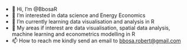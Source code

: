 - 👋 Hi, I’m @BbosaR
- 👀 I’m interested in data science and Energy Economics
- 🌱 I’m currently learning data visualisation and analysis in R
- 💞️ My areas if interest are data visualisation, spatial data analysis, machine learning and econometrics modelling in R 
- 📫 How to reach me kindly send an email to bbosa.robert@gmail.com

<!---
BbosaR/BbosaR is a ✨ special ✨ repository because its `README.md` (this file) appears on your GitHub profile.
You can click the Preview link to take a look at your changes.
--->
